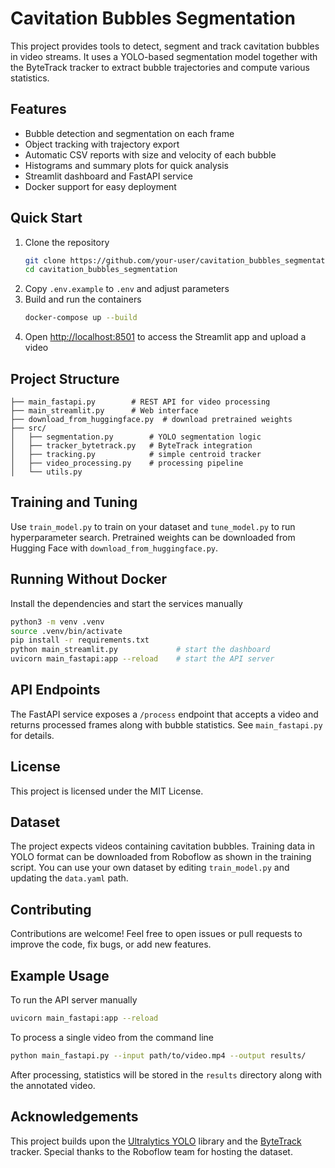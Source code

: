 # Cavitation Bubbles Segmentation

This project provides tools to detect, segment and track cavitation bubbles in video streams. It uses a YOLO-based segmentation model together with the ByteTrack tracker to extract bubble trajectories and compute various statistics.

## Features

- Bubble detection and segmentation on each frame
- Object tracking with trajectory export
- Automatic CSV reports with size and velocity of each bubble
- Histograms and summary plots for quick analysis
- Streamlit dashboard and FastAPI service
- Docker support for easy deployment

## Quick Start

1. Clone the repository
   ```bash
   git clone https://github.com/your-user/cavitation_bubbles_segmentation.git
   cd cavitation_bubbles_segmentation
   ```
2. Copy `.env.example` to `.env` and adjust parameters
3. Build and run the containers
   ```bash
   docker-compose up --build
   ```
4. Open [http://localhost:8501](http://localhost:8501) to access the Streamlit app and upload a video

## Project Structure

```
├── main_fastapi.py        # REST API for video processing
├── main_streamlit.py      # Web interface
├── download_from_huggingface.py  # download pretrained weights
├── src/
│   ├── segmentation.py        # YOLO segmentation logic
│   ├── tracker_bytetrack.py   # ByteTrack integration
│   ├── tracking.py            # simple centroid tracker
│   ├── video_processing.py    # processing pipeline
│   └── utils.py
```

## Training and Tuning

Use `train_model.py` to train on your dataset and `tune_model.py` to run hyperparameter search. Pretrained weights can be downloaded from Hugging Face with `download_from_huggingface.py`.

## Running Without Docker

Install the dependencies and start the services manually

```bash
python3 -m venv .venv
source .venv/bin/activate
pip install -r requirements.txt
python main_streamlit.py             # start the dashboard
uvicorn main_fastapi:app --reload    # start the API server
```

## API Endpoints

The FastAPI service exposes a `/process` endpoint that accepts a video and returns processed frames along with bubble statistics. See `main_fastapi.py` for details.

## License

This project is licensed under the MIT License.

## Dataset

The project expects videos containing cavitation bubbles. Training data in YOLO format can be downloaded from Roboflow as shown in the training script. You can use your own dataset by editing `train_model.py` and updating the `data.yaml` path.

## Contributing

Contributions are welcome! Feel free to open issues or pull requests to improve the code, fix bugs, or add new features.

## Example Usage

To run the API server manually

```bash
uvicorn main_fastapi:app --reload
```

To process a single video from the command line

```bash
python main_fastapi.py --input path/to/video.mp4 --output results/
```

After processing, statistics will be stored in the `results` directory along with the annotated video.

## Acknowledgements

This project builds upon the [Ultralytics YOLO](https://github.com/ultralytics/ultralytics) library and the [ByteTrack](https://github.com/ifzhang/ByteTrack) tracker. Special thanks to the Roboflow team for hosting the dataset.
 